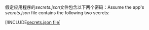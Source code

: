 <span data-ttu-id="24815-101">假定应用程序的*secrets.json*文件包含以下两个密码：</span><span class="sxs-lookup"><span data-stu-id="24815-101">Assume the app's *secrets.json* file contains the following two secrets:</span></span>

[!INCLUDE[secrets.json file](secrets-json-file.md)]
